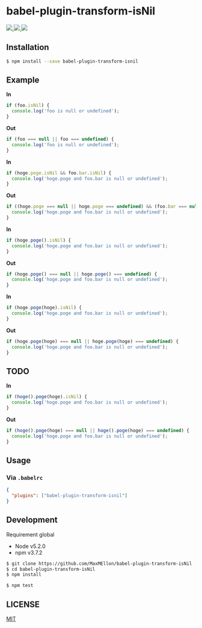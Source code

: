 # babel-plugin-transform-isNil

<a href="https://www.npmjs.com/package/babel-plugin-transform-isnil">
	<img src="https://nodei.co/npm/babel-plugin-transform-isnil.png"/>
</a>
<a href="https://travis-ci.org/MaxMEllon/babel-plugin-transform-isNil">
  <img src="https://travis-ci.org/MaxMEllon/babel-plugin-transform-isNil.svg?branch=master"/>
</a>
<a href="https://github.com/sindresorhus/xo">
  <img src="https://img.shields.io/badge/code_style-XO-5ed9c7.svg"/>
</a>

Installation
---

```bash
$ npm install --save babel-plugin-transform-isnil
```

Example
---

**In**

```js
if (foo.isNil) {
  console.log('foo is null or undefined');
}
```

**Out**

```js
if (foo === null || foo === undefined) {
  console.log('foo is null or undefined');
}
```

**In**

```js
if (hoge.poge.isNil && foo.bar.isNil) {
  console.log('hoge.poge and foo.bar is null or undefined');
}
```

**Out**

```js
if ((hoge.poge === null || hoge.poge === undefined) && (foo.bar === null || foo.bar === undefined)) {
  console.log('hoge.poge and foo.bar is null or undefined');
}
```

**In**

```js
if (hoge.poge().isNil) {
  console.log('hoge.poge and foo.bar is null or undefined');
}
```

**Out**

```js
if (hoge.poge() === null || hoge.poge() === undefined) {
  console.log('hoge.poge and foo.bar is null or undefined');
}
```

**In**

```js
if (hoge.poge(hoge).isNil) {
  console.log('hoge.poge and foo.bar is null or undefined');
}
```

**Out**

```js
if (hoge.poge(hoge) === null || hoge.poge(hoge) === undefined) {
  console.log('hoge.poge and foo.bar is null or undefined');
}
```

## TODO

**In**

```js
if (hoge().poge(hoge).isNil) {
  console.log('hoge.poge and foo.bar is null or undefined');
}
```

**Out**

```js
if (hoge().poge(hoge) === null || hoge().poge(hoge) === undefined) {
  console.log('hoge.poge and foo.bar is null or undefined');
}
```

## Usage

### Via `.babelrc`

```json
{
  "plugins": ["babel-plugin-transform-isnil"]
}
```

Development
---
Requirement global

* Node v5.2.0
* npm v3.7.2

```bash
$ git clone https://github.com/MaxMEllon/babel-plugin-transform-isNil
$ cd babel-plugin-transform-isNil
$ npm install

$ npm test
```

LICENSE
---
[MIT](./LICENSE.txt)

